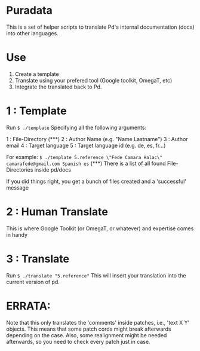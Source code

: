 # Puradata

This is a set of helper scripts to translate Pd's internal documentation (docs) into other languages.

# Use

1. Create a template
2. Translate using your prefered tool (Google toolkit, OmegaT, etc)
3. Integrate the translated back to Pd.

# 1 : Template

Run 
`
  $ ./template
`
Specifying all the following arguments:

1 : File-Directory (***)
2 : Author Name (e.g. \"Name Lastname\") 
3 : Author email
4 : Target language
5 : Target language id (e.g. de, es, fr...)

For example:
`
$ ./template 5.reference \"Fede Camara Halac\" camarafede@gmail.com Spanish es
`
(***) There is a list of all found File-Directories inside pd/docs

If you did things right, you get a bunch of files created and a 'successful' message

# 2 : Human Translate

This is where Google Toolkit (or OmegaT, or whatever) and expertise comes in handy

# 3 : Translate

Run 
`
  $ ./translate "5.reference"
`
This will insert your translation into the current version of pd.


# ERRATA:

Note that this only translates the 'comments' inside patches, i.e., 'text X Y' objects. This means that some patch cords might break afterwards depending on the case. Also, some realignment might be needed afterwards, so you need to check every patch just in case.

